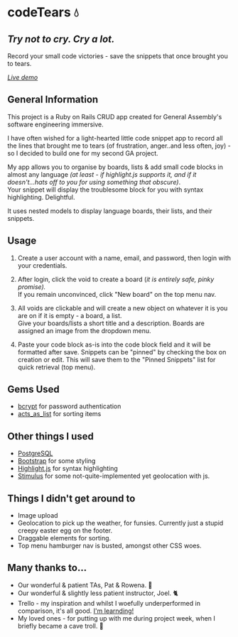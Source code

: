 # codeTears 💧

## _Try not to cry. Cry a lot._

Record your small code victories - save the snippets that once brought you to tears.

[_Live demo_](https://stop-crying-its-just-code.herokuapp.com/)

## General Information

This project is a Ruby on Rails CRUD app created for General Assembly's software engineering immersive.

I have often wished for a light-hearted little code snippet app to record all the lines that brought me to tears (of frustration, anger..and less often, joy) - so I decided to build one for my second GA project.

My app allows you to organise by boards, lists & add small code blocks in almost any language *(at least - if highlight.js supports it, and if it doesn't...hats off to you for using something *that* obscure)*.  
Your snippet will display the troublesome block for you with syntax highlighting. Delightful.

It uses nested models to display language boards, their lists, and their snippets.

## Usage

1. Create a user account with a name, email, and password, then login with your credentials.

2. After login, click the void to create a board (_it is entirely safe, pinky promise)._  
   If you remain unconvinced, click "New board" on the top menu nav.

3. All voids are clickable and will create a new object on whatever it is you are on if it is empty - a board, a list.  
   Give your boards/lists a short title and a description.
   Boards are assigned an image from the dropdown menu.

4. Paste your code block as-is into the code block field and it will be formatted after save.
   Snippets can be "pinned" by checking the box on creation or edit. This will save them to the "Pinned Snippets" list for quick retrieval (top menu).

## Gems Used

- [bcrypt](https://github.com/bcrypt-ruby/bcrypt-ruby) for password authentication
- [acts_as_list](https://github.com/brendon/acts_as_list) for sorting items

## Other things I used

- [PostgreSQL](https://www.postgresql.org/)
- [Bootstrap](https://getbootstrap.com/) for some styling
- [Highlight.js](https://highlight.js.org) for syntax highlighting
- [Stimulus](https://stimulus.hotwired.dev/) for some not-quite-implemented yet geolocation with js.

## Things I didn't get around to

- Image upload
- Geolocation to pick up the weather, for funsies. Currently just a stupid creepy easter egg on the footer.
- Draggable elements for sorting.
- Top menu hamburger nav is busted, amongst other CSS woes.

## Many thanks to...

- Our wonderful & patient TAs, Pat & Rowena. 🙌
- Our wonderful & slightly less patient instructor, Joel. 🐈
- Trello - my inspiration and whilst I woefully underperformed in comparison, it's all good. [I'm learnding!](https://youtu.be/TMlyhZpGbwI)
- My loved ones - for putting up with me during project week, when I briefly became a cave troll. 👹
